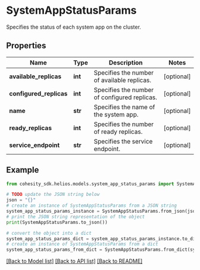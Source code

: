 # SystemAppStatusParams

Specifies the status of each system app on the cluster.

## Properties

Name | Type | Description | Notes
------------ | ------------- | ------------- | -------------
**available_replicas** | **int** | Specifies the number of available replicas. | [optional] 
**configured_replicas** | **int** | Specifies the number of configured replicas. | [optional] 
**name** | **str** | Specifies the name of the system app. | [optional] 
**ready_replicas** | **int** | Specifies the number of ready replicas. | [optional] 
**service_endpoint** | **str** | Specifies the service endpoint. | [optional] 

## Example

```python
from cohesity_sdk.helios.models.system_app_status_params import SystemAppStatusParams

# TODO update the JSON string below
json = "{}"
# create an instance of SystemAppStatusParams from a JSON string
system_app_status_params_instance = SystemAppStatusParams.from_json(json)
# print the JSON string representation of the object
print(SystemAppStatusParams.to_json())

# convert the object into a dict
system_app_status_params_dict = system_app_status_params_instance.to_dict()
# create an instance of SystemAppStatusParams from a dict
system_app_status_params_from_dict = SystemAppStatusParams.from_dict(system_app_status_params_dict)
```
[[Back to Model list]](../README.md#documentation-for-models) [[Back to API list]](../README.md#documentation-for-api-endpoints) [[Back to README]](../README.md)


